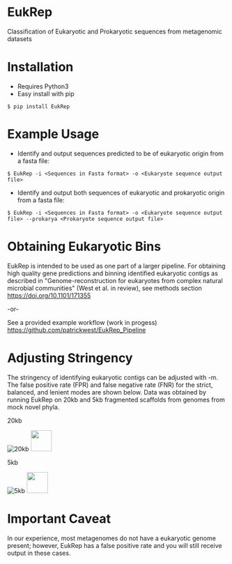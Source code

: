 # EukRep #
Classification of Eukaryotic and Prokaryotic sequences from metagenomic datasets

# Installation #
* Requires Python3
* Easy install with pip
```
$ pip install EukRep
```
# Example Usage #
* Identify and output sequences predicted to be of eukaryotic origin from a fasta file:
```
$ EukRep -i <Sequences in Fasta format> -o <Eukaryote sequence output file>
```
* Identify and output both sequences of eukaryotic and prokaryotic origin from a fasta file:
```
$ EukRep -i <Sequences in Fasta format> -o <Eukaryote sequence output file> --prokarya <Prokaryote sequence output file>
```

# Obtaining Eukaryotic Bins #

EukRep is intended to be used as one part of a larger pipeline. For obtaining high quality gene predictions and binning identified eukaryotic contigs as described in "Genome-reconstruction for eukaryotes from complex natural microbial communities" (West et al. in review), see methods section https://doi.org/10.1101/171355

-or-

See a provided example workflow (work in progess)
https://github.com/patrickwest/EukRep_Pipeline

# Adjusting Stringency #

The stringency of identifying eukaryotic contigs can be adjusted with -m. The false positive rate (FPR) and false negative rate (FNR) for the strict, balanced, and lenient modes are shown below. Data was obtained by running EukRep on 20kb and 5kb fragmented scaffolds from genomes from mock novel phyla.

20kb

![20kb](https://github.com/patrickwest/EukRep/blob/master/images/20kb_fpr.png)
<img src="https://github.com/patrickwest/EukRep/blob/master/images/20kb_fpr.png" width="48">

5kb

![5kb](https://github.com/patrickwest/EukRep/blob/master/images/5kb_fpr.png)
<img src="https://github.com/patrickwest/EukRep/blob/master/images/5kb_fpr.png" width="48">

# Important Caveat #

In our experience, most metagenomes do not have a eukaryotic genome present; however, EukRep has a false positive rate and you will still receive output in these cases. 
